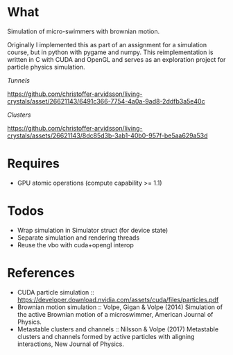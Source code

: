 # What
Simulation of micro-swimmers with brownian motion.

Originally I implemented this as part of an assignment for a simulation course,
but in python with pygame and numpy. This reimplementation is written in C with
CUDA and OpenGL and serves as an exploration project for particle physics simulation.

*Tunnels*

https://github.com/christoffer-arvidsson/living-crystals/asset/26621143/6491c366-7754-4a0a-9ad8-2ddfb3a5e40c

*Clusters*

https://github.com/christoffer-arvidsson/living-crystals/assets/26621143/8dc85d3b-3ab1-40b0-957f-be5aa629a53d


# Requires
- GPU atomic operations (compute capability >= 1.1)

# Todos
- Wrap simulation in Simulator struct (for device state)
- Separate simulation and rendering threads
- Reuse the vbo with cuda+opengl interop

# References
- CUDA particle simulation :: https://developer.download.nvidia.com/assets/cuda/files/particles.pdf
- Brownian motion simulation :: Volpe, Gigan & Volpe (2014) Simulation of the active Brownian motion of a microswimmer, American Journal of Physics.
- Metastable clusters and channels :: Nilsson & Volpe (2017) Metastable clusters and channels formed by active particles with aligning interactions, New Journal of Physics.
